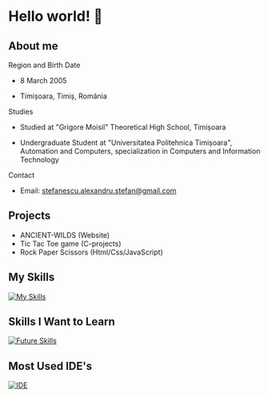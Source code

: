 # Hello world! 👋
## About me
Region and Birth Date
* 8 March 2005

* Timișoara, Timiș, România

Studies
* Studied at "Grigore Moisil" Theoretical High School, Timișoara

* Undergraduate Student at "Universitatea Politehnica Timișoara", Automation and Computers, specialization in Computers and Information Technology

Contact
* Email: stefanescu.alexandru.stefan@gmail.com

## Projects
* ANCIENT-WILDS (Website)
* Tic Tac Toe game (C-projects)
* Rock Paper Scissors (Html/Css/JavaScript)
## My Skills
[![My Skills](https://skillicons.dev/icons?i=c,cpp,py,html,css&theme=dark)](https://skillicons.dev)
## Skills I Want to Learn
[![Future Skills](https://skillicons.dev/icons?i=react,java,js,git&theme=dark)](https://skillicons.dev)
## Most Used IDE's
[![IDE](https://skillicons.dev/icons?i=emacs,vscode,pycharm&theme=dark)](https://skillicons.dev)
<!--
**Alexandru005/Alexandru005** is a ✨ _special_ ✨ repository because its `README.md` (this file) appears on your GitHub profile.

Here are some ideas to get you started:

- 🔭 I’m currently working on ...
- 🌱 I’m currently learning ...
- 👯 I’m looking to collaborate on ...
- 🤔 I’m looking for help with ...
- 💬 Ask me about ...
- 📫 How to reach me: ...
- 😄 Pronouns: ...
- ⚡ Fun fact: ...
-->
